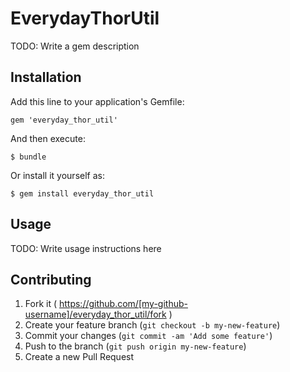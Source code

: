 # EverydayThorUtil

TODO: Write a gem description

## Installation

Add this line to your application's Gemfile:

    gem 'everyday_thor_util'

And then execute:

    $ bundle

Or install it yourself as:

    $ gem install everyday_thor_util

## Usage

TODO: Write usage instructions here

## Contributing

1. Fork it ( https://github.com/[my-github-username]/everyday_thor_util/fork )
2. Create your feature branch (`git checkout -b my-new-feature`)
3. Commit your changes (`git commit -am 'Add some feature'`)
4. Push to the branch (`git push origin my-new-feature`)
5. Create a new Pull Request
